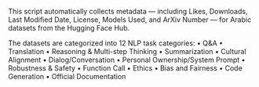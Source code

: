 This script automatically collects metadata — including Likes, Downloads, Last Modified Date, License, Models Used, and ArXiv Number — for Arabic datasets from the Hugging Face Hub.

The datasets are categorized into 12 NLP task categories:
	•	Q&A
	•	Translation
	•	Reasoning & Multi-step Thinking
	•	Summarization
	•	Cultural Alignment
	•	Dialog/Conversation
	•	Personal Ownership/System Prompt
	•	Robustness & Safety
	•	Function Call
	•	Ethics
	•	Bias and Fairness
	•	Code Generation
	•	Official Documentation

